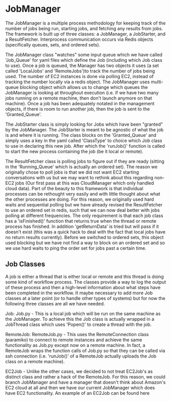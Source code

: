 JobManager
==========

The JobManager is a multiple process methodology for keeping track of the number of jobs being run, starting jobs, and fetching any results from jobs. The framework is built up of three classes: a JobManager, a JobStarter, and a ResultFetcher. Interprocess communication occurs via Redis objects (specifically queues, sets, and ordered sets).

The JobManager class "watches" some input queue which we have called 'Job\_Queue' for yaml files which define the Job (including which Job class to use). Once a job is queued, the Manager has two objects it uses (a set called 'LocalJobs' and 'RemoteJobs')to track the number of jobs being used. The number of EC2 instances is done via polling EC2, instead of tracking the number locally via a redis object. The JobManager uses multi-queue blocking object which allows us to change which queues the JobManager is looking at throughout execution (i.e. if we have two many jobs running on a remote machine, then don't launch anymore on that machine). Once a job has been adequately notated in the management objects, if there is room to run another job, then the job is sent to the 'Granted\_Queue'.

The JobStarter class is simply looking for Jobs which have been "granted" by the JobManager. The JobStarter is meant to be agnostic of what the job is and where it is running. The class blocks on the 'Granted\_Queue' and simply uses a key in the yaml called 'ClassType' to choice which Job class to use in declaring this new job. After which the 'runJob()' function is called to start the new process containing the job (be it local or remote).

The ResultFetcher class is polling jobs to figure out if they are ready (sitting in the 'Running\_Queue' which is actually an ordered set). The reason we originally chose to poll jobs is that we did not want EC2 starting conversations with us but we may want to rethink about this regarding non-EC2 jobs (Our first pass at this was CloudManager which only handled cloud data). Part of the beauty to this framework is that individual processes can be rethought very easily and with little thought about what the other processes are doing. For this reason, we originally used hard waits and sequential polling but we have already revised the ResultFetcher to use an ordered set in redis, such that we can now deal better with jobs polling at different frequencies. The only requirement is that each job class has a 'isFinished()' function that returns true when the thread or remote process has finished. In addition 'getReturnData' is tried but will pass if it doesn't exist (this was a quick hack to deal with the fact that local jobs have no return results currently). Before we switched to ordered sets, this object used blocking but we have not find a way to block on an ordered set and so we use hard waits to ping the order set for jobs past a certain time.

Job Classes
-----------

A job is either a thread that is either local or remote and this thread is doing some kind of workflow process. The classes provide a way to log the output of these process and then a high-level information about what steps have been completed in the workflow. It maybe necessary to add more Job classes at a later point (or to handle other types of systems) but for now the following three classes are all we have needed.

Job:  Job.py - This is a local job which will be run on the same machine as the JobManager. To achieve this the Job class is actually wrapped in a JobThread class which uses 'Popen()' to create a thread with the job.

RemoteJob:  RemoteJob.py - This uses the RemoteConnection class (paramiko) to connect to remote instances and achieve the same functionality as Job.py except now on a remote machine. In fact, a RemoteJob wraps the function calls of Job.py so that they can be called via ssh connection (i.e. 'runJob()' of a RemoteJob actually uploads the Job class on a remote machine).

EC2Job - Unlike the other cases, we decided to not treat EC2Job's as distinct class and rather a hack of the RemoteJob. For this reason, we could branch JobManager and have a manager that doesn't think about Amazon's EC2 cloud at all and then we have our current JobManager which does have EC2 functionality. An example of an EC2Job can be found  here

